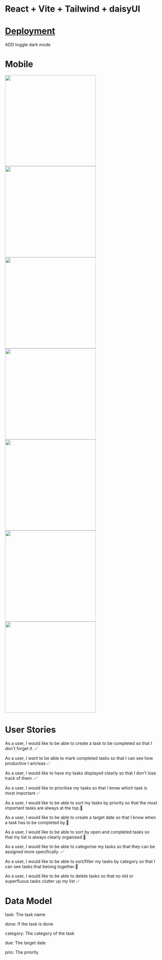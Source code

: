 # React + Vite + Tailwind + daisyUI

# [Deployment](https://simpletodo-sfad.onrender.com/)

ADD toggle dark mode

# Mobile

<div>
<img src="./public/img/readme1.png" alt="" width="300px" >
<img src="./public/img/readme2.png" alt="" width="300px" >
<img src="./public/img/readme3.png" alt="" width="300px" >
<img src="./public/img/readme4.png" alt="" width="300px" >
<img src="./public/img/readme5.png" alt="" width="300px" >
<img src="./public/img/readme6.png" alt="" width="300px" >
<img src="./public/img/readme7.png" alt="" width="300px" >

</div>

# User Stories

As a user, I would like to be able to create a task to be completed so that I don't forget it. ✅

As a user, I want to be able to mark completed tasks so that I can see how productive I am/was ✅

As a user, I would like to have my tasks displayed clearly so that I don't lose track of them. ✅

As a user, I would like to prioritise my tasks so that I know which task is most important ✅

As a user, I would like to be able to sort my tasks by priority so that the most important tasks are always at the top.🚧

As a user, I would like to be able to create a target date so that I know when a task has to be completed by.🚧

As a user, I would like to be able to sort by open and completed tasks so that my list is always clearly organised.🚧

As a user, I would like to be able to categorise my tasks so that they can be assigned more specifically. ✅

As a user, I would like to be able to sort/filter my tasks by category so that I can see tasks that belong together.🚧

As a user, I would like to be able to delete tasks so that no old or superfluous tasks clutter up my list ✅

# Data Model

task: The task name

done: If the task is done

category: The category of the task

due: The target date

prio: The priority
